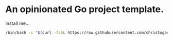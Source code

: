 # An opinionated Go project template.

Install me...

```bash
/bin/bash -c "$(curl -fsSL https://raw.githubusercontent.com/christogav/go-proj/HEAD/install.sh)" <dir>
```
